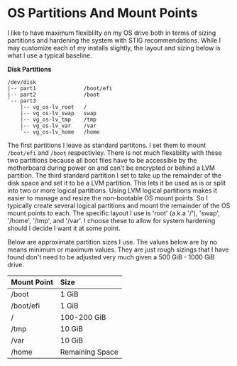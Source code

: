 # OS Partitions And Mount Points

I like to have maximum flexiblilty on my OS drive both in terms of sizing
partitions and hardening the system with STIG recommendations. While I may
customize each of my installs slightly, the layout and sizing below is what
I use a typical baseline.

**Disk Partitions**

```
/dev/disk
|-- part1               /boot/efi
|-- part2               /boot
`-- part3
    |-- vg_os-lv_root   /
    |-- vg_os-lv_swap   swap
    |-- vg_os-lv_tmp    /tmp
    |-- vg_os-lv_var    /var
    `-- vg_os-lv_home   /home
```

The first partitions I leave as standard partitons. I set them to mount
`/boot/efi` and `/boot` respectivley. There is not much flexability with these
two partitions because all boot files have to be accessible by the motherboard
during power on and can't be encrypted or behind a LVM partition. The third
standard partition I set to take up the remainder of the disk space and set it
to be a LVM partition. This lets it be used as is or split into two or more
logical partitions. Using LVM logical partitions makes it easier to manage and
resize the non-bootable OS mount points. So I typically create several logical
partitions and mount the remainder of the OS mount points to each. The specific
layout I use is 'root' (a.k.a '/'), 'swap', '/home', '/tmp', and '/var'. I choose
these to allow for system hardening should I decide I want it at some point.

Below are approximate partition sizes I use. The values below are by no means
minimum or maximum values. They are just rough sizings that I have found don't
need to be adjusted very much given a 500 GiB - 1000 GiB drive.

|Mount Point |Size            |
|:-----------|:---------------|
|/boot       |1   GiB         |
|/boot/efi   |1   GiB         |
|/           |100-200 GiB     |
|/tmp        |10 GiB          |
|/var        |10 GiB          |
|/home       |Remaining Space |
